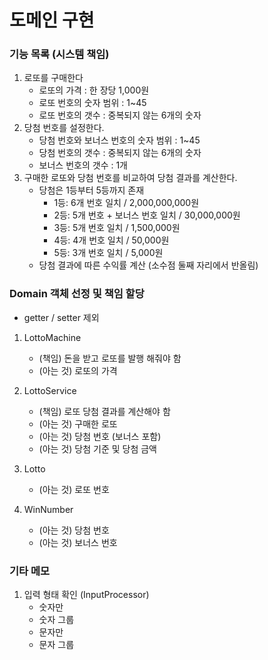 # 도메인 구현

### 기능 목록 (시스템 책임)

1. 로또를 구매한다
   - 로또의 가격 : 한 장당 1,000원
   - 로또 번호의 숫자 범위 : 1~45
   - 로또 번호의 갯수 : 중복되지 않는 6개의 숫자
2. 당첨 번호를 설정한다.
   - 당첨 번호와 보너스 번호의 숫자 범위 : 1~45
   - 당첨 번호의 갯수 : 중복되지 않는 6개의 숫자
   - 보너스 번호의 갯수 : 1개
3. 구매한 로또와 당첨 번호를 비교하여 당첨 결과를 계산한다.
    - 당첨은 1등부터 5등까지 존재
      - 1등: 6개 번호 일치 / 2,000,000,000원
      - 2등: 5개 번호 + 보너스 번호 일치 / 30,000,000원
      - 3등: 5개 번호 일치 / 1,500,000원
      - 4등: 4개 번호 일치 / 50,000원
      - 5등: 3개 번호 일치 / 5,000원
    - 당첨 결과에 따른 수익률 계산 (소수점 둘째 자리에서 반올림)

### Domain 객체 선정 및 책임 할당

* getter / setter 제외

1. LottoMachine
    - (책임) 돈을 받고 로또를 발행 해줘야 함
    - (아는 것) 로또의 가격

2. LottoService
   - (책임) 로또 당첨 결과를 계산해야 함
   - (아는 것) 구매한 로또
   - (아는 것) 당첨 번호 (보너스 포함)
   - (아는 것) 당첨 기준 및 당첨 금액

3. Lotto
   - (아는 것) 로또 번호

4. WinNumber
   - (아는 것) 당첨 번호
   - (아는 것) 보너스 번호


### 기타 메모

1. 입력 형태 확인 (InputProcessor)
   - 숫자만
   - 숫자 그룹
   - 문자만
   - 문자 그룹